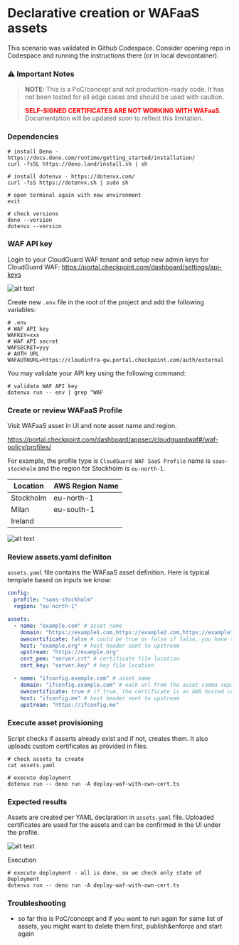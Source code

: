# Declarative creation or WAFaaS assets

This scenario was validated in Github Codespace. Consider opening repo in Codespace and running the instructions there (or in local devcontainer).


### ⚠️ Important Notes

> **NOTE:** This is a PoC/concept and not production-ready code. It has not been tested for all edge cases and should be used with caution.

> **<span style="color:red;">SELF-SIGNED CERTIFICATES ARE NOT WORKING WITH WAFaaS.</span>** Documentation will be updated soon to reflect this limitation.

### Dependencies

```shell
# install Deno - https://docs.deno.com/runtime/getting_started/installation/
curl -fsSL https://deno.land/install.sh | sh

# install dotenvx - https://dotenvx.com/
curl -fsS https://dotenvx.sh | sudo sh

# open terminal again with new environment
exit

# check versions
deno --version
dotenvx --version
```

### WAF API key

Login to your CloudGuard WAF tenant and setup new admin keys for CloudGuard WAF:
https://portal.checkpoint.com/dashboard/settings/api-keys

![alt text](img/api-keys.png)

Create new `.env` file in the root of the project and add the following variables:

```env
# .env
# WAF API key
WAFKEY=xxx
# WAF API secret
WAFSECRET=yyy
# AUTH URL
WAFAUTHURL=https://cloudinfra-gw.portal.checkpoint.com/auth/external
```

You may validate your API key using the following command:

```shell
# validate WAF API key
dotenvx run -- env | grep ^WAF
```

### Create or review WAFaaS Profile

Visit WAFaaS asset in UI and note asset name and region.

https://portal.checkpoint.com/dashboard/appsec/cloudguardwaf#/waf-policy/profiles/ 

For example, the profile type is `CloudGuard WAF SaaS Profile` name is `saas-stockholm` and the region for Stockholm is `eu-north-1`.

| **Location** | **AWS Region Name** |
|--------------|---------------------|
| Stockholm    | eu-north-1          |
| Milan        | eu-south-1          |
| Ireland      |               |

![alt text](./img/wafaas-profile.png)


### Review assets.yaml definiton

`assets.yaml` file contains the WAFaaS asset definition. Here is typical template based on inputs we know:

```yaml
config:
  profile: "saas-stockholm"
  region: "eu-north-1"

assets:
  - name: "example.com" # asset name
    domain: "https://example1.com,https://example2.com,https://example3.com" # each url from the asset comma separated
    owncertificate: false # could be true or false if false, you have to provide the path of the certificate (full chain) and the key in pem format
    host: "example.org" # host header sent to upstream
    upstream: "https://example.org"
    cert_pem: "server.crt" # certificate file location
    cert_key: "server.key" # key file location

  - name: "ifconfig.example.com" # asset name
    domain: "ifconfig.example.com" # each url from the asset comma separated
    owncertificate: true # if true, the certificate is an AWS hosted certificate
    host: "ifconfig.me" # host header sent to upstream
    upstream: "https://ifconfig.me"
```

### Execute asset provisioning

Script checks if asserts already exist and if not, creates them. It also uploads custom certificates as provided in files. 

```shell
# check assets to create
cat assets.yaml

# execute deployment
dotenvx run -- deno run -A deploy-waf-with-own-cert.ts
```

### Expected results

Assets are created per YAML declaration in `assets.yaml` file.
Uploaded certificates are used for the assets and can be confirmed in the UI under the profile.

![alt text](img/domain-cert-uploaded.png)

Execution

```shell
# execute deployment - all is done, so we check only state of Deployment
dotenvx run -- deno run -A deploy-waf-with-own-cert.ts
```

### Troubleshooting

- so far this is PoC/concept and if you want to run again for same list of assets, you might want to delete them first, publish&enforce and start again
